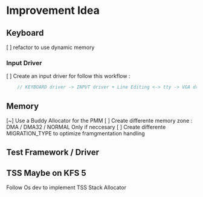 # Improvement Idea

## Keyboard

[ ] refactor to use dynamic memory

### Input Driver

[ ] Create an input driver for follow this workflow :

```c
    // KEYBOARD driver -> INPUT driver + Line Editing <-> tty -> VGA driver 
```

## Memory

[~] Use a Buddy Allocator for the PMM
[ ] Create differente memory zone : DMA / DMA32 / NORMAL  Only if neccesary
[ ] Create differente MIGRATION_TYPE to optimize framgmentation handling

## Test Framework / Driver

## TSS Maybe on KFS 5

Follow Os dev to implement TSS
Stack Allocator
